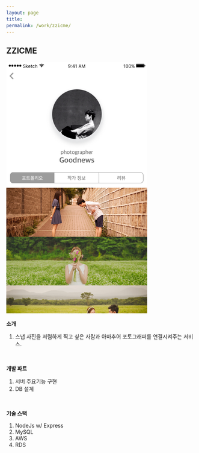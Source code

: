 ```yaml
---
layout: page
title:
permalink: /work/zzicme/
---
```



## ZZICME

<img src ="/images/zzicme.png" >


<br>

**소개**

1. 스냅 사진을 저렴하게 찍고 싶은 사람과 아마추어 포토그래퍼를 연결시켜주는 서비스.


<br>

**개발 파트**

1. 서버 주요기능 구현
2. DB 설계

<br>

**기술 스택**

1. NodeJs w/ Express
2. MySQL
3. AWS
4. RDS

<br>
